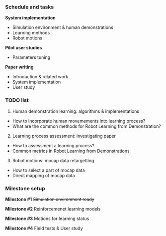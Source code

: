 ### Schedule and tasks
**System implementation**
* Simulation environment & human demonstrations
* Learning methods
* Robot motions

**Pilot user studies**
* Parameters tuning

**Paper writing**
* Introduction & related work
* System implementation
* User study

### TODO list
1. Human demonstration learning: algorithms & implementations
* How to incorporate human movemements into learning process? 
* What are the common methods for Robot Learning from Demonstration? 

2. Learning process assessment: investigating paper
* How to assessment a learning process?
* Common metrics in Robot Learning from Demonstrations

3. Robot motions: mocap data retargetting
* How to select a part of mocap data
* Direct mapping of mocap data

### Milestone setup

**Milestone #1**
~~Simulation environment ready~~

**Milestone #2**
Reinforcemenet learning models

**Milestone #3**
Motions for learning status

**Milestone #4**
Field tests & User study
